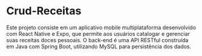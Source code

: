 # Crud-Receitas
Este projeto consiste em um aplicativo mobile multiplataforma desenvolvido com React Native e Expo, que permite aos usuários catalogar e gerenciar suas receitas doces pessoais. O back-end é uma API RESTful construída em Java com Spring Boot, utilizando MySQL para persistência dos dados.
